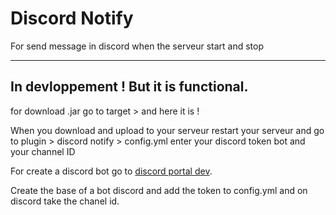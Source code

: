 # Discord Notify
For send message in discord when the serveur start and stop

--------

**In devloppement ! But it is functional.**
--------


for download .jar go to target > and here it is !

When you download and upload to your serveur restart your serveur and go to plugin > discord notify > config.yml enter your discord token bot and your channel ID

For create a discord bot go to [discord portal dev](https://discord.com/developers/applications).

Create the base of a bot discord and add the token to config.yml and on discord take the chanel id.

